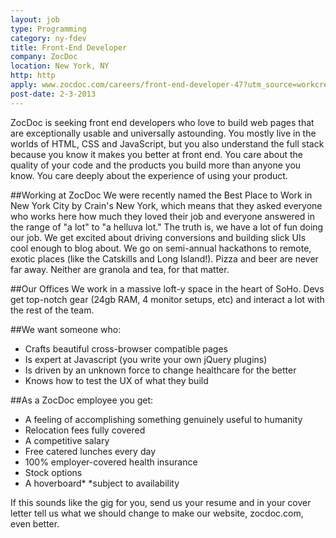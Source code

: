 ```yaml
---
layout: job
type: Programming
category: ny-fdev
title: Front-End Developer
company: ZocDoc
location: New York, NY
http: http
apply: www.zocdoc.com/careers/front-end-developer-47?utm_source=workcreative.net
post-date: 2-3-2013
---
```


ZocDoc is seeking front end developers who love to build web pages that are exceptionally usable and universally astounding. You mostly live in the worlds of HTML, CSS and JavaScript, but you also understand the full stack because you know it makes you better at front end. You care about the quality of your code and the products you build more than anyone you know. You care deeply about the experience of using your product.

##Working at ZocDoc
We were recently named the Best Place to Work in New York City by Crain's New York, which means that they asked everyone who works here how much they loved their job and everyone answered in the range of "a lot" to "a helluva lot." The truth is, we have a lot of fun doing our job. We get excited about driving conversions and building slick UIs cool enough to blog about. We go on semi-annual hackathons to remote, exotic places (like the Catskills and Long Island!). Pizza and beer are never far away. Neither are granola and tea, for that matter.

##Our Offices
We work in a massive loft-y space in the heart of SoHo. Devs get top-notch gear (24gb RAM, 4 monitor setups, etc) and interact a lot with the rest of the team.

##We want someone who:
* Crafts beautiful cross-browser compatible pages
* Is expert at Javascript (you write your own jQuery plugins)
* Is driven by an unknown force to change healthcare for the better
* Knows how to test the UX of what they build

##As a ZocDoc employee you get:
* A feeling of accomplishing something genuinely useful to humanity
* Relocation fees fully covered
* A competitive salary
* Free catered lunches every day
* 100% employer-covered health insurance
* Stock options
* A hoverboard*
  *subject to availability

If this sounds like the gig for you, send us your resume and in your cover letter tell us what we should change to make our website, zocdoc.com, even better.